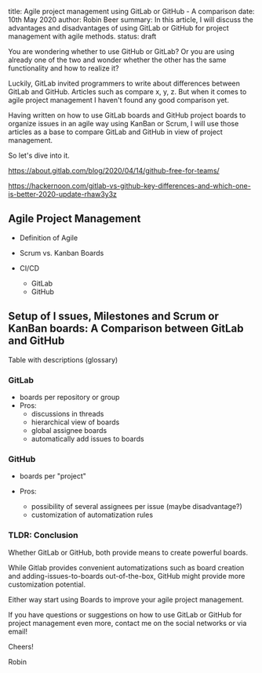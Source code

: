 title: Agile project management using GitLab or GitHub - A comparison
date: 10th May 2020
author: Robin Beer
summary: In this article, I will discuss the advantages and disadvantages of using GitLab or GitHub for project management with agile methods.
status: draft

You are wondering whether to use GitHub or GitLab? Or you are using already one of the two and wonder whether the other has the same functionality and how to realize it?

Luckily, GitLab invited programmers to write about differences between GitLab and GitHub. Articles such as []() compare x, y, z. But when it comes to agile project management I haven't found any good comparison yet.

Having written on how to use GitLab boards and GitHub project boards to organize issues in an agile way using KanBan or Scrum, I will use those articles as a base to compare GitLab and GitHub in view of project management.

So let's dive into it.

https://about.gitlab.com/blog/2020/04/14/github-free-for-teams/

https://hackernoon.com/gitlab-vs-github-key-differences-and-which-one-is-better-2020-update-rhaw3y3z

## Agile Project Management

- Definition of Agile

- Scrum vs. Kanban Boards
- CI/CD
  - GitLab
  - GitHub

## Setup of I ssues, Milestones and Scrum or KanBan boards: A Comparison between GitLab and GitHub

Table with descriptions (glossary)

### GitLab

- boards per repository or group
- Pros:
  - discussions in threads
  - hierarchical view of boards
  - global assignee boards
  - automatically add issues to boards

### GitHub

- boards per "project"

- Pros:
  - possibility of several assignees per issue (maybe disadvantage?)
  - customization of automatization rules

### TLDR: Conclusion

Whether GitLab or GitHub, both provide means to create powerful boards.

While Gitlab provides convenient automatizations such as board creation and adding-issues-to-boards out-of-the-box, GitHub might provide more customization potential.

Either way start using Boards to improve your agile project management.

If you have questions or suggestions on how to use GitLab or GitHub for project management even more, contact me on the social networks or via email!

Cheers!

Robin
